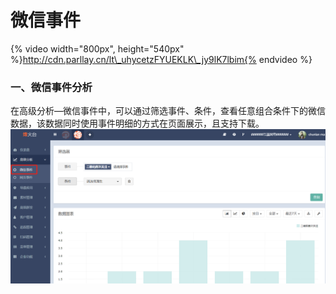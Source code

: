 # 微信事件

{% video width="800px", height="540px" %}http://cdn.parllay.cn/lt\_uhycetzFYUEKLK\_jy9lK7lbim{% endvideo %}

### 一、微信事件分析

在高级分析—微信事件中，可以通过筛选事件、条件，查看任意组合条件下的微信数据，该数据同时使用事件明细的方式在页面展示，且支持下载。![](/assets/1516348411%281%29.png)


